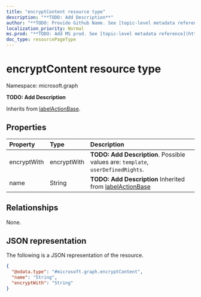 ```yaml
---
title: "encryptContent resource type"
description: "**TODO: Add Description**"
author: "**TODO: Provide Github Name. See [topic-level metadata reference](https://msgo.azurewebsites.net/add/document/guidelines/metadata.html#topic-level-metadata)**"
localization_priority: Normal
ms.prod: "**TODO: Add MS prod. See [topic-level metadata reference](https://msgo.azurewebsites.net/add/document/guidelines/metadata.html#topic-level-metadata)**"
doc_type: resourcePageType
---
```


# encryptContent resource type

Namespace: microsoft.graph



**TODO: Add Description**


Inherits from [labelActionBase](../resources/labelactionbase.md).

## Properties
|Property|Type|Description|
|:---|:---|:---|
|encryptWith|encryptWith|**TODO: Add Description**. Possible values are: `template`, `userDefinedRights`.|
|name|String|**TODO: Add Description** Inherited from [labelActionBase](../resources/labelactionbase.md)|

## Relationships
None.

## JSON representation
The following is a JSON representation of the resource.
<!-- {
  "blockType": "resource",
  "@odata.type": "microsoft.graph.encryptContent"
}
-->
``` json
{
  "@odata.type": "#microsoft.graph.encryptContent",
  "name": "String",
  "encryptWith": "String"
}
```


